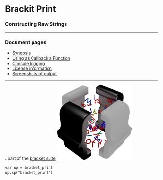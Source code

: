 # Brackit Print
### Constructing Raw Strings 

----

### Document pages
* [Synopsis](https://github.com/restarian/bracket_print/blob/master/doc/README.md)
* [Using as Callback a Function](https://github.com/restarian/bracket_print/blob/master/doc/as_callback.md)
* [Console logging ](https://github.com/restarian/bracket_print/blob/master/doc/as_logger.md)
* [License information](https://github.com/restarian/bracket_print/blob/master/doc/license.md)
* [Screenshots of output ](https://github.com/restarian/bracket_print/blob/master/doc/screenshot.md)

----

..part of the [bracket suite](https://github.com/restarian/restarian/blob/master/bracket/readme.md)
![bracket](https://raw.githubusercontent.com/restarian/restarian/master/bracket/doc/image/bracket_logo_small.png)


```
var up = bracket_print
up.sp("bracket_print")

```
